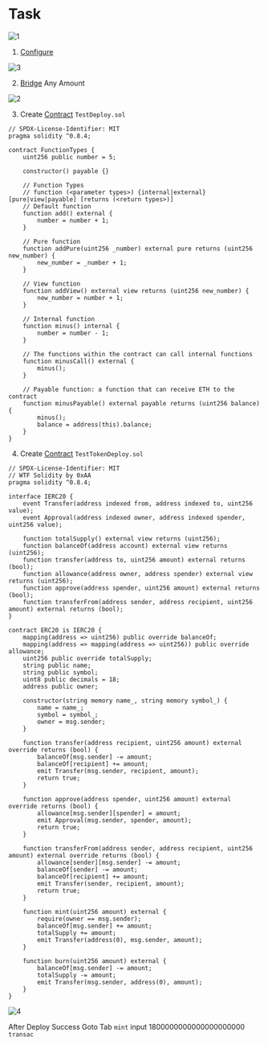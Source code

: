 
<p align="center">
  <h1>Task</h1>
</p>

![1](https://github.com/blockReal/Task-Testnet/assets/96944994/b484f38f-7a19-49f3-9d69-4c0db559a2a2)

1. <a href="https://scroll.io/portal">Configure </a>

![3](https://github.com/blockReal/Task-Testnet/assets/96944994/d463fc1f-f60b-4835-8d25-d5ad33287e7f)


2. <a href="https://scroll.io/bridge">Bridge</a> Any Amount

![2](https://github.com/blockReal/Task-Testnet/assets/96944994/48dbae02-b883-42d8-92e4-cbc8153c5b6a)


3. Create <a href="https://remix.ethereum.org/">Contract</a> `TestDeploy.sol`

```
// SPDX-License-Identifier: MIT
pragma solidity ^0.8.4;

contract FunctionTypes {
    uint256 public number = 5;

    constructor() payable {}

    // Function Types
    // function (<parameter types>) {internal|external} [pure|view|payable] [returns (<return types>)]
    // Default function
    function add() external {
        number = number + 1;
    }

    // Pure function
    function addPure(uint256 _number) external pure returns (uint256 new_number) {
        new_number = _number + 1;
    }

    // View function
    function addView() external view returns (uint256 new_number) {
        new_number = number + 1;
    }

    // Internal function
    function minus() internal {
        number = number - 1;
    }

    // The functions within the contract can call internal functions
    function minusCall() external {
        minus();
    }

    // Payable function: a function that can receive ETH to the contract
    function minusPayable() external payable returns (uint256 balance) {
        minus();
        balance = address(this).balance;
    }
}
```
4. Create <a href="https://remix.ethereum.org/">Contract</a> `TestTokenDeploy.sol`
```
// SPDX-License-Identifier: MIT
// WTF Solidity by 0xAA
pragma solidity ^0.8.4;

interface IERC20 {
    event Transfer(address indexed from, address indexed to, uint256 value);
    event Approval(address indexed owner, address indexed spender, uint256 value);

    function totalSupply() external view returns (uint256);
    function balanceOf(address account) external view returns (uint256);
    function transfer(address to, uint256 amount) external returns (bool);
    function allowance(address owner, address spender) external view returns (uint256);
    function approve(address spender, uint256 amount) external returns (bool);
    function transferFrom(address sender, address recipient, uint256 amount) external returns (bool);
}

contract ERC20 is IERC20 {
    mapping(address => uint256) public override balanceOf;
    mapping(address => mapping(address => uint256)) public override allowance;
    uint256 public override totalSupply;
    string public name;
    string public symbol;
    uint8 public decimals = 18;
    address public owner;
    
    constructor(string memory name_, string memory symbol_) {
        name = name_;
        symbol = symbol_;
        owner = msg.sender;
    }
    
    function transfer(address recipient, uint256 amount) external override returns (bool) {
        balanceOf[msg.sender] -= amount;
        balanceOf[recipient] += amount;
        emit Transfer(msg.sender, recipient, amount);
        return true;
    }
    
    function approve(address spender, uint256 amount) external override returns (bool) {
        allowance[msg.sender][spender] = amount;
        emit Approval(msg.sender, spender, amount);
        return true;
    }
    
    function transferFrom(address sender, address recipient, uint256 amount) external override returns (bool) {
        allowance[sender][msg.sender] -= amount;
        balanceOf[sender] -= amount;
        balanceOf[recipient] += amount;
        emit Transfer(sender, recipient, amount);
        return true;
    }
    
    function mint(uint256 amount) external {
        require(owner == msg.sender);
        balanceOf[msg.sender] += amount;
        totalSupply += amount;
        emit Transfer(address(0), msg.sender, amount);
    }
    
    function burn(uint256 amount) external {
        balanceOf[msg.sender] -= amount;
        totalSupply -= amount;
        emit Transfer(msg.sender, address(0), amount);
    }
}
```

![4](https://github.com/blockReal/Task-Testnet/assets/96944994/588ad675-f73b-43b8-a9ae-3a51d28c3b8f)

After Deploy Success Goto Tab `mint` input 1800000000000000000000 `transac`
